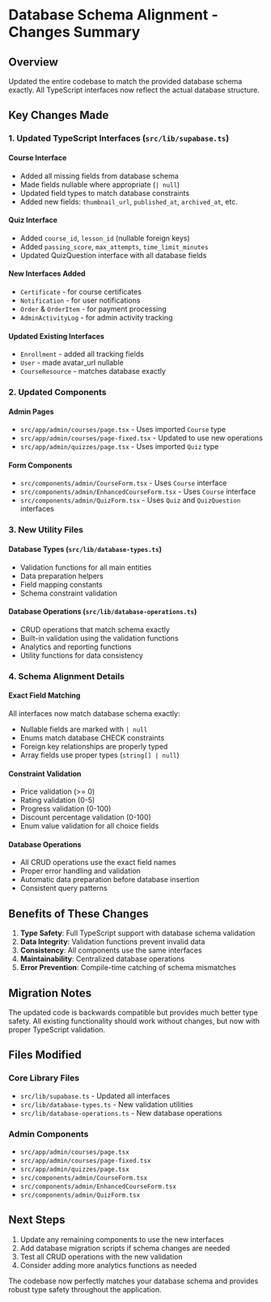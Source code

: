 # Database Schema Alignment - Changes Summary

## Overview
Updated the entire codebase to match the provided database schema exactly. All TypeScript interfaces now reflect the actual database structure.

## Key Changes Made

### 1. Updated TypeScript Interfaces (`src/lib/supabase.ts`)

#### Course Interface
- Added all missing fields from database schema
- Made fields nullable where appropriate (`| null`)
- Updated field types to match database constraints
- Added new fields: `thumbnail_url`, `published_at`, `archived_at`, etc.

#### Quiz Interface  
- Added `course_id`, `lesson_id` (nullable foreign keys)
- Added `passing_score`, `max_attempts`, `time_limit_minutes`
- Updated QuizQuestion interface with all database fields

#### New Interfaces Added
- `Certificate` - for course certificates
- `Notification` - for user notifications  
- `Order` & `OrderItem` - for payment processing
- `AdminActivityLog` - for admin activity tracking

#### Updated Existing Interfaces
- `Enrollment` - added all tracking fields
- `User` - made avatar_url nullable
- `CourseResource` - matches database exactly

### 2. Updated Components

#### Admin Pages
- `src/app/admin/courses/page.tsx` - Uses imported `Course` type
- `src/app/admin/courses/page-fixed.tsx` - Updated to use new operations
- `src/app/admin/quizzes/page.tsx` - Uses imported `Quiz` type

#### Form Components
- `src/components/admin/CourseForm.tsx` - Uses `Course` interface
- `src/components/admin/EnhancedCourseForm.tsx` - Uses `Course` interface  
- `src/components/admin/QuizForm.tsx` - Uses `Quiz` and `QuizQuestion` interfaces

### 3. New Utility Files

#### Database Types (`src/lib/database-types.ts`)
- Validation functions for all main entities
- Data preparation helpers
- Field mapping constants
- Schema constraint validation

#### Database Operations (`src/lib/database-operations.ts`)
- CRUD operations that match schema exactly
- Built-in validation using the validation functions
- Analytics and reporting functions
- Utility functions for data consistency

### 4. Schema Alignment Details

#### Exact Field Matching
All interfaces now match database schema exactly:
- Nullable fields are marked with `| null`
- Enums match database CHECK constraints
- Foreign key relationships are properly typed
- Array fields use proper types (`string[] | null`)

#### Constraint Validation
- Price validation (>= 0)
- Rating validation (0-5)
- Progress validation (0-100) 
- Discount percentage validation (0-100)
- Enum value validation for all choice fields

#### Database Operations
- All CRUD operations use the exact field names
- Proper error handling and validation
- Automatic data preparation before database insertion
- Consistent query patterns

## Benefits of These Changes

1. **Type Safety**: Full TypeScript support with database schema validation
2. **Data Integrity**: Validation functions prevent invalid data
3. **Consistency**: All components use the same interfaces
4. **Maintainability**: Centralized database operations
5. **Error Prevention**: Compile-time catching of schema mismatches

## Migration Notes

The updated code is backwards compatible but provides much better type safety. All existing functionality should work without changes, but now with proper TypeScript validation.

## Files Modified

### Core Library Files
- `src/lib/supabase.ts` - Updated all interfaces
- `src/lib/database-types.ts` - New validation utilities
- `src/lib/database-operations.ts` - New database operations

### Admin Components  
- `src/app/admin/courses/page.tsx`
- `src/app/admin/courses/page-fixed.tsx` 
- `src/app/admin/quizzes/page.tsx`
- `src/components/admin/CourseForm.tsx`
- `src/components/admin/EnhancedCourseForm.tsx`
- `src/components/admin/QuizForm.tsx`

## Next Steps

1. Update any remaining components to use the new interfaces
2. Add database migration scripts if schema changes are needed
3. Test all CRUD operations with the new validation
4. Consider adding more analytics functions as needed

The codebase now perfectly matches your database schema and provides robust type safety throughout the application.

